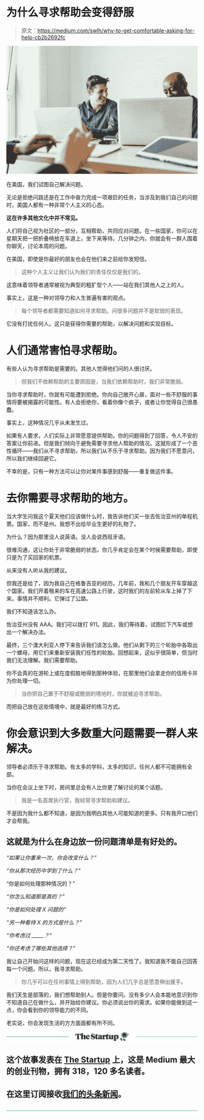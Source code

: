 # 为什么寻求帮助会变得舒服

> 原文：<https://medium.com/swlh/why-to-get-comfortable-asking-for-help-cb2b2692fc>

![](img/2c0975d147fe92d9b1bd16eab289d7dd.png)

在美国，我们试图自己解决问题。

无论是拒绝问路还是在工作中奋力完成一项艰巨的任务，当涉及到我们自己的问题时，美国人都有一种非常个人主义的心态。

**这在许多其他文化中并不常见。**

人们将自己视为社区的一部分，互相帮助，共同应对问题。在一些国家，你可以在星期天把一把折叠椅放在车道上，坐下来等待。几分钟之内，你就会有一群人围着你聊天，讨论本周的问题。

在美国，即使是你最好的朋友也会在他们来之前给你发短信。

> 这种个人主义让我们认为我们的责任仅仅是我们的。

这意味着领导者通常被视为典型的粗犷型个人——站在我们其他人之上的人。

事实上，这是一种对领导力和人生普遍有害的观点。

> 每个领导者都需要知道如何寻求帮助。问很多问题并不是软弱的表现。

它没有打扰任何人。这只是获得你需要的帮助，以解决问题和实现目标。

# **人们通常害怕寻求帮助。**

有些人认为寻求帮助是需要的。其他人觉得他们问的人很讨厌。

> 但我们不依赖帮助的主要原因是，当我们依赖帮助时，我们非常脆弱。

当你寻求帮助时，你就有可能遭到拒绝。你向自己敞开心扉，面对一些不舒服的事情将要被揭露的可能性。有人会拒绝你，看着你像个疯子，或者让你觉得自己很愚蠢。

事实上，这种情况几乎从未发生过。

如果有人要求，人们实际上非常愿意提供帮助。你的问题得到了回答，令人不安的答案让你前进。但是我们倾向于避免需要寻求他人帮助的情况。这就形成了一个恶性循环——我们从不寻求帮助，所以我们从不乐于寻求帮助。因为我们不愿意问，所以我们继续回避它。

不幸的是，只有一种方法可以让你对某件事感到舒服——重复做这件事。

# 去你需要寻求帮助的地方。

当大学生问我这个夏天他们应该做什么时，我告诉他们买一张去佐治亚州的单程机票。国家，而不是州。我想不出给毕业生更好的礼物了。

为什么？因为那里没人说英语。没人会说西班牙语。

很难沟通，这让你处于非常脆弱的状态。你几乎肯定会在某个时候需要帮助，即使只是为了买回家的机票。

从来没有人听从我的建议。

但我还是给了，因为我自己在格鲁吉亚的经历。几年前，我和几个朋友开车穿越这个国家。我们开着租来的车在高速公路上行驶，这时我们的左前轮从车上掉了下来。事情并不顺利。它弹过了公路。

我们不知道该怎么办。

佐治亚州没有 AAA。我们可以拨打 911。因此，我们等待着，试图拦下汽车或想出一个解决办法。

最终，三个澳大利亚人停下来告诉我们该怎么做。他们从剩下的三个轮胎中各取出一个螺母，用它们来重新安装我们任性的轮胎。回想起来，这似乎很简单，但当时我们无法理解。我们需要帮助。

你不会真的在游轮上或在度假胜地得到那种体验，在那里他们会拿走你的信用卡并为你处理一切。

> 当你把自己置于不舒服或脆弱的境地时，你就被迫寻求帮助。

而把自己放在这些情境中，就是最好的练习方式。

# 你会意识到大多数重大问题需要一群人来解决。

领导者必须乐于寻求帮助。有太多的学科，太多的知识，任何人都不可能拥有全部。

当你在会议上坐下时，房间里总会有人比你更了解讨论的某个话题。

> 我是一名首席执行官，我经常寻求帮助和建议。

不是因为我什么都不知道，是因为我明白其他人可能知道的更多。只有我开口他们才会帮我。

## 这就是为什么在身边放一份问题清单是有好处的。

*“如果让你重来一次，你会改变什么？”*

*“你从那次经历中学到了什么？”*

“你是如何处理那种情况的？”

*“你怎么知道那是真的？”*

*“你是如何处理 X 问题的”*

*“另一种看待 X 的方式是什么？”*

*“你考虑过 _____？”*

*“你还考虑了哪些其他选择？”*

我让自己开始问这样的问题，现在这已经成为第二天性了。我知道我不能自己回答每一个问题。所以，我寻求帮助。

> 你几乎可以在任何事情上得到帮助，因为人们几乎总是愿意伸出援手。

我们天生是部落的，我们想帮助别人。但是你要问。没有多少人会本能地意识到你不知道自己在做什么，并开始给你建议。你必须说出你的需求。如果你能做到这一点，你会看到你的领导能力的不同。

老实说，你会发现生活的方方面面都有所不同。

[![](img/308a8d84fb9b2fab43d66c117fcc4bb4.png)](https://medium.com/swlh)

## 这个故事发表在 [The Startup](https://medium.com/swlh) 上，这是 Medium 最大的创业刊物，拥有 318，120 多名读者。

## 在这里订阅接收[我们的头条新闻](http://growthsupply.com/the-startup-newsletter/)。

[![](img/b0164736ea17a63403e660de5dedf91a.png)](https://medium.com/swlh)